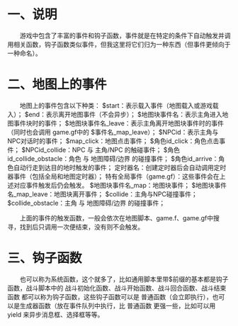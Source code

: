 # 一、说明

&emsp;&emsp;游戏中包含了丰富的事件和钩子函数，事件就是在特定的条件下自动触发并调用相关函数，钩子函数类似事件，但我这里将它们归为一种东西（但事件更倾向于一种命名）。

# 二、地图上的事件

&emsp;&emsp;地图上的事件包含以下种类：
      \$start：表示载入事件（地图载入或游戏载入）；
      \$end：表示离开地图事件（不会异步）；
      \$地图块事件名：表示主角进入地图事件块时的事件；
      \$地图块事件名_leave：表示主角离开地图块事件时的事件（同时也会调用 game.gf中的 \$事件名_map_leave）；
      \$NPCid：表示主角与NPC对话时的事件；
      \$map_click：地图点击事件；
      \$角色id_click：角色点击事件；
      \$NPCid_collide：NPC 与 主角/NPC 的触碰事件；
      \$角色id_collide_obstacle：角色 与 地图障碍/边界 的碰撞事件；
      \$角色id_arrive：角色自动行走到达目的地时触发的事件；
      定时器名：创建定时器后会自动调用定时器事件（包括全局和地图定时器）；
      特有全局事件（game.gf）：这些事件会在上述对应事件触发后仍会触发。
        \$地图块事件名_map：地图块事件；
        \$地图块事件名_map_leave：地图块离开事件；
        \$collide：主角与NPC碰撞事件；
        \$collide_obstacle：主角 与 地图障碍/边界 的碰撞事件；

&emsp;&emsp;上面的事件的触发函数，一般会依次在地图脚本、game.f、game.gf中搜寻，找到后只调用一次便结束，没有则不会触发。

# 三、钩子函数

&emsp;&emsp;也可以称为系统函数，这个就多了，比如通用脚本里带\$前缀的基本都是钩子函数，战斗脚本中的 战斗初始化函数、战斗开始函数、战斗回合函数、战斗结束函数 都可以称为钩子函数，这些钩子函数可以是 普通函数（会立即执行），也可以是生成器函数（放在事件队列中执行，比 普通函数 更强一些，比如可以用 yield 来异步消息框、选择框等等。
